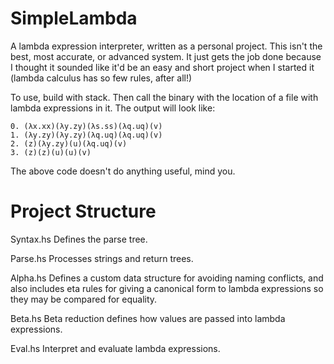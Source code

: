 # SimpleLambda

A lambda expression interpreter, written as a personal
project. This isn't the best, most accurate, or advanced
system. It just gets the job done because I thought it
sounded like it'd be an easy and short project when I
started it (lambda calculus has so few rules, after all!)

To use, build with stack. Then call the binary with the
location of a file with lambda expressions in it. The
output will look like:

    0. (λx.xx)(λy.zy)(λs.ss)(λq.uq)(v)
    1. (λy.zy)(λy.zy)(λq.uq)(λq.uq)(v)
    2. (z)(λy.zy)(u)(λq.uq)(v)
    3. (z)(z)(u)(u)(v)

The above code doesn't do anything useful, mind you.

# Project Structure

Syntax.hs
    Defines the parse tree.

Parse.hs
    Processes strings and return trees.

Alpha.hs
    Defines a custom data structure for avoiding naming
    conflicts, and also includes eta rules for giving a
    canonical form to lambda expressions so they may be
    compared for equality.

Beta.hs
    Beta reduction defines how values are passed into
    lambda expressions.

Eval.hs
    Interpret and evaluate lambda expressions.
